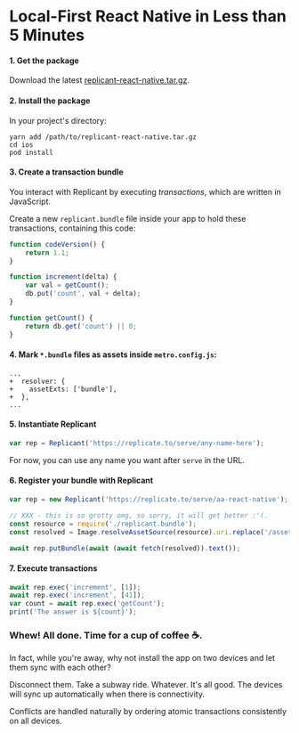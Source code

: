 # Local-First React Native in Less than 5 Minutes

#### 1. Get the package

Download the latest [replicant-react-native.tar.gz](https://github.com/aboodman/replicant/releases).

#### 2. Install the package

In your project's directory:

```
yarn add /path/to/replicant-react-native.tar.gz
cd ios
pod install
```

#### 3. Create a transaction bundle

You interact with Replicant by executing _transactions_, which are written in JavaScript.

Create a new `replicant.bundle` file inside your app to hold these transactions, containing this code:

```js
function codeVersion() {
    return 1.1;
}

function increment(delta) {
    var val = getCount();
    db.put('count', val + delta);
}

function getCount() {
    return db.get('count') || 0;
}
```

#### 4. Mark `*.bundle` files as assets inside `metro.config.js`:

```
...
+  resolver: {
+    assetExts: ['bundle'],
+  },
...
```

#### 5. Instantiate Replicant

```js
var rep = Replicant('https://replicate.to/serve/any-name-here');
```

For now, you can use any name you want after `serve` in the URL.

#### 6. Register your bundle with Replicant

```js
var rep = new Replicant('https://replicate.to/serve/aa-react-native');

// XXX - this is so grotty omg, so sorry, it will get better :'(.
const resource = require('./replicant.bundle');
const resolved = Image.resolveAssetSource(resource).uri.replace('/assets', '');

await rep.putBundle(await (await fetch(resolved)).text());
```

#### 7. Execute transactions

```js
await rep.exec('increment', [1]);
await rep.exec('increment', [41]);
var count = await rep.exec('getCount');
print('The answer is ${count}');
```

### Whew! All done. Time for a cup of coffee ☕️.

In fact, while you're away, why not install the app on two devices and let them sync with each other?

Disconnect them. Take a subway ride. Whatever. It's all good. The devices will sync up automatically when there is connectivity.

Conflicts are handled naturally by ordering atomic transactions consistently on all devices.
